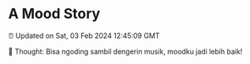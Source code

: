 # A Mood Story

⏰ Updated on Sat, 03 Feb 2024 12:45:09 GMT

💭 Thought: Bisa ngoding sambil dengerin musik, moodku jadi lebih baik!

